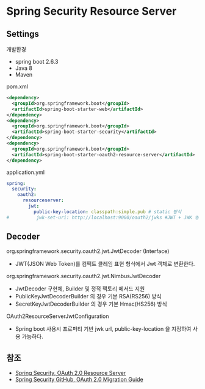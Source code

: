 # Spring Security Resource Server

## Settings
개발환경
- spring boot 2.6.3
- Java 8
- Maven

pom.xml
```xml
<dependency>
  <groupId>org.springframework.boot</groupId>
  <artifactId>spring-boot-starter-web</artifactId>
</dependency>
<dependency>
  <groupId>org.springframework.boot</groupId>
  <artifactId>spring-boot-starter-security</artifactId>
</dependency>
<dependency>
  <groupId>org.springframework.boot</groupId>
  <artifactId>spring-boot-starter-oauth2-resource-server</artifactId>
</dependency>
```

application.yml
```yaml
spring:
  security:
    oauth2:
      resourceserver:
        jwt:
          public-key-location: classpath:simple.pub # static 방식
#          jwk-set-uri: http://localhost:9000/oauth2/jwks #JWT + JWK 방식
```

## Decoder
org.springframework.security.oauth2.jwt.JwtDecoder (Interface)
- JWT(JSON Web Token)를 컴팩트 클레임 표현 형식에서 Jwt 객체로 변환한다.

org.springframework.security.oauth2.jwt.NimbusJwtDecoder
- JwtDecoder 구현체, Builder 및 정적 팩토리 메서드 지원
- PublicKeyJwtDecoderBuilder 의 경우 기본 RSA(RS256) 방식
- SecretKeyJwtDecoderBuilder 의 경우 기본 Hmac(HS256) 방식

OAuth2ResourceServerJwtConfiguration
- Spring boot 사용시 프로퍼티 기반 jwk url, public-key-location 을 지정하여 사용 가능하다.

## 참조
- [Spring Security, OAuth 2.0 Resource Server](https://docs.spring.io/spring-security/reference/servlet/oauth2/resource-server/index.html)
- [Spring Security GitHub, OAuth 2.0 Migration Guide](https://github.com/spring-projects/spring-security/wiki/OAuth-2.0-Migration-Guide)
